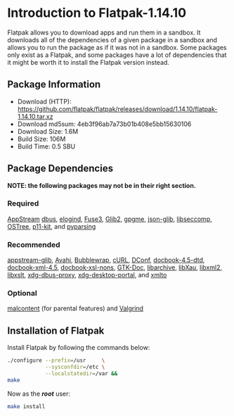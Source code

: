 # Introduction to Flatpak-1.14.10
Flatpak allows you to download apps and run them in a sandbox. It downloads all
of the dependencies of a given package in a sandbox and allows you to run the
package as if it was not in a sandbox. Some packages only exist as a Flatpak,
and some packages have a lot of dependencies that it might be worth it to
install the Flatpak version instead.

## Package Information
- Download (HTTP): https://github.com/flatpak/flatpak/releases/download/1.14.10/flatpak-1.14.10.tar.xz
- Download md5sum: 4eb3f96ab7a73b01b408e5bb15630106
- Download Size: 1.6M
- Build Size: 106M
- Build Time: 0.5 SBU

## Package Dependencies
**NOTE: the following packages may not be in their right section.**
### Required
  [AppStream](https://linuxfromscratch.org/blfs/view/svn/general/appstream.html)
  [dbus](https://linuxfromscratch.org/blfs/view/svn/general/dbus.html),
  [elogind](https://linuxfromscratch.org/blfs/view/svn/general/elogind.html),
  [Fuse3](https://linuxfromscratch.org/blfs/view/svn/postlfs/fuse.html),
  [Glib2](https://linuxfromscratch.org/blfs/view/svn/general/glib2.html),
  [gpgme](https://linuxfromscratch.org/blfs/view/svn/postlfs/gpgme.html),
  [json-glib](https://linuxfromscratch.org/blfs/view/svn/general/json-glib.html),
  [libseccomp](https://linuxfromscratch.org/blfs/view/svn/general/libseccomp.html),
  [OSTree](./2-ostree.md),
  [p11-kit](https://linuxfromscratch.org/blfs/view/svn/postlfs/p11-kit.html), and
  [pyparsing](https://linuxfromscratch.org/blfs/view/svn/general/python-modules.html#pyparsing)

### Recommended
  [appstream-glib](https://linuxfromscratch.org/blfs/view/svn/general/appstream-glib.html),
  [Avahi](https://linuxfromscratch.org/blfs/view/svn/basicnet/avahi.html),
  [Bubblewrap](https://linuxfromscratch.org/blfs/view/svn/general/bubblewrap.html),
  [cURL](https://linuxfromscratch.org/blfs/view/svn/basicnet/curl.html),
  [DConf](https://linuxfromscratch.org/blfs/view/svn/gnome/dconf.html),
  [docbook-4.5-dtd](https://linuxfromscratch.org/blfs/view/svn/pst/docbook-4.5-dtd.html),
  [docbook-xml-4.5](https://linuxfromscratch.org/blfs/view/svn/pst/docbook.html),
  [docbook-xsl-nons](https://linuxfromscratch.org/blfs/view/svn/pst/docbook.html),
  [GTK-Doc](https://linuxfromscratch.org/blfs/view/svn/general/gtk-doc.html),
  [libarchive](https://linuxfromscratch.org/blfs/view/svn/general/libarchive.html),
  [libXau](https://linuxfromscratch.org/blfs/view/svn/x/libXau.html),
  [libxml2](https://linuxfromscratch.org/blfs/view/svn/general/libxml2.html),
  [libxslt](https://linuxfromscratch.org/blfs/view/svn/general/libxslt.html),
  [xdg-dbus-proxy](https://linuxfromscratch.org/blfs/view/svn/general/xdg-dbus-proxy.html),
  [xdg-desktop-portal](https://linuxfromscratch.org/blfs/view/svn/x/xdg-desktop-portal.html), and
  [xmlto](https://linuxfromscratch.org/blfs/view/svn/pst/xmlto.html)
  
### Optional
  [malcontent](https://gitlab.freedesktop.org/pwithnall/malcontent) (for parental features) and
  [Valgrind](https://linuxfromscratch.org/blfs/view/svn/general/valgrind.html)

## Installation of Flatpak
Install Flatpak by following the commands below:
```Bash
./configure --prefix=/usr     \
            --sysconfdir=/etc \
            --localstatedir=/var &&
make
```

Now as the ***root*** user:
```Bash
make install
```
